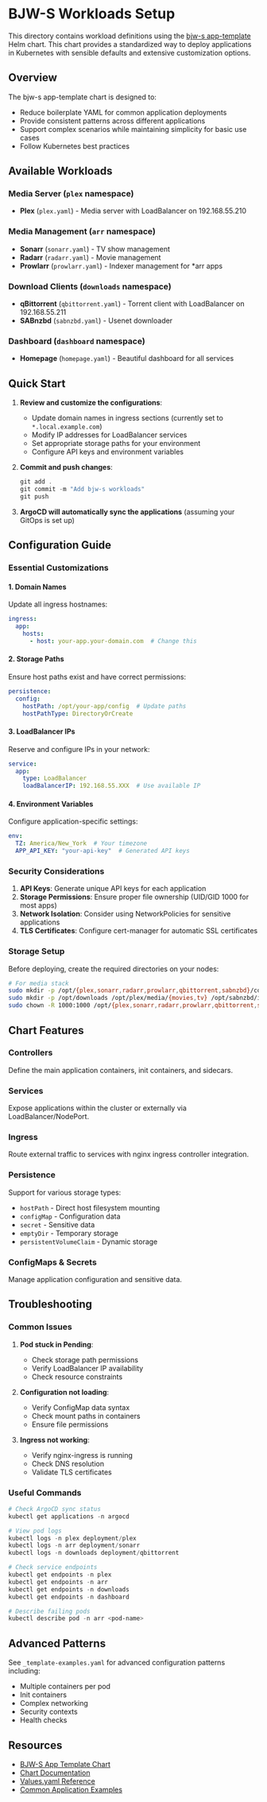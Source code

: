 # BJW-S Workloads Setup

This directory contains workload definitions using the [bjw-s app-template](https://github.com/bjw-s/helm-charts/tree/main/charts/other/app-template) Helm chart. This chart provides a standardized way to deploy applications in Kubernetes with sensible defaults and extensive customization options.

## Overview

The bjw-s app-template chart is designed to:
- Reduce boilerplate YAML for common application deployments
- Provide consistent patterns across different applications
- Support complex scenarios while maintaining simplicity for basic use cases
- Follow Kubernetes best practices

## Available Workloads

### Media Server (`plex` namespace)

- **Plex** (`plex.yaml`) - Media server with LoadBalancer on 192.168.55.210

### Media Management (`arr` namespace)

- **Sonarr** (`sonarr.yaml`) - TV show management
- **Radarr** (`radarr.yaml`) - Movie management  
- **Prowlarr** (`prowlarr.yaml`) - Indexer management for *arr apps

### Download Clients (`downloads` namespace)

- **qBittorrent** (`qbittorrent.yaml`) - Torrent client with LoadBalancer on 192.168.55.211
- **SABnzbd** (`sabnzbd.yaml`) - Usenet downloader

### Dashboard (`dashboard` namespace)

- **Homepage** (`homepage.yaml`) - Beautiful dashboard for all services

## Quick Start

1. **Review and customize the configurations**:
   - Update domain names in ingress sections (currently set to `*.local.example.com`)
   - Modify IP addresses for LoadBalancer services
   - Set appropriate storage paths for your environment
   - Configure API keys and environment variables

2. **Commit and push changes**:
   ```powershell
   git add .
   git commit -m "Add bjw-s workloads"
   git push
   ```

3. **ArgoCD will automatically sync the applications** (assuming your GitOps is set up)

## Configuration Guide

### Essential Customizations

#### 1. Domain Names
Update all ingress hostnames:
```yaml
ingress:
  app:
    hosts:
      - host: your-app.your-domain.com  # Change this
```

#### 2. Storage Paths
Ensure host paths exist and have correct permissions:
```yaml
persistence:
  config:
    hostPath: /opt/your-app/config  # Update paths
    hostPathType: DirectoryOrCreate
```

#### 3. LoadBalancer IPs
Reserve and configure IPs in your network:
```yaml
service:
  app:
    type: LoadBalancer
    loadBalancerIP: 192.168.55.XXX  # Use available IP
```

#### 4. Environment Variables
Configure application-specific settings:
```yaml
env:
  TZ: America/New_York  # Your timezone
  APP_API_KEY: "your-api-key"  # Generated API keys
```

### Security Considerations

1. **API Keys**: Generate unique API keys for each application
2. **Storage Permissions**: Ensure proper file ownership (UID/GID 1000 for most apps)
3. **Network Isolation**: Consider using NetworkPolicies for sensitive applications
4. **TLS Certificates**: Configure cert-manager for automatic SSL certificates

### Storage Setup

Before deploying, create the required directories on your nodes:

```bash
# For media stack
sudo mkdir -p /opt/{plex,sonarr,radarr,prowlarr,qbittorrent,sabnzbd}/config
sudo mkdir -p /opt/downloads /opt/plex/media/{movies,tv} /opt/sabnzbd/incomplete
sudo chown -R 1000:1000 /opt/{plex,sonarr,radarr,prowlarr,qbittorrent,sabnzbd,downloads}
```

## Chart Features

### Controllers
Define the main application containers, init containers, and sidecars.

### Services  
Expose applications within the cluster or externally via LoadBalancer/NodePort.

### Ingress
Route external traffic to services with nginx ingress controller integration.

### Persistence
Support for various storage types:
- `hostPath` - Direct host filesystem mounting
- `configMap` - Configuration data
- `secret` - Sensitive data
- `emptyDir` - Temporary storage
- `persistentVolumeClaim` - Dynamic storage

### ConfigMaps & Secrets
Manage application configuration and sensitive data.

## Troubleshooting

### Common Issues

1. **Pod stuck in Pending**:
   - Check storage path permissions
   - Verify LoadBalancer IP availability
   - Check resource constraints

2. **Configuration not loading**:
   - Verify ConfigMap data syntax
   - Check mount paths in containers
   - Ensure file permissions

3. **Ingress not working**:
   - Verify nginx-ingress is running
   - Check DNS resolution
   - Validate TLS certificates

### Useful Commands

```powershell
# Check ArgoCD sync status
kubectl get applications -n argocd

# View pod logs
kubectl logs -n plex deployment/plex
kubectl logs -n arr deployment/sonarr
kubectl logs -n downloads deployment/qbittorrent

# Check service endpoints
kubectl get endpoints -n plex
kubectl get endpoints -n arr
kubectl get endpoints -n downloads
kubectl get endpoints -n dashboard

# Describe failing pods
kubectl describe pod -n arr <pod-name>
```

## Advanced Patterns

See `_template-examples.yaml` for advanced configuration patterns including:
- Multiple containers per pod
- Init containers
- Complex networking
- Security contexts
- Health checks

## Resources

- [BJW-S App Template Chart](https://github.com/bjw-s/helm-charts/tree/main/charts/other/app-template)
- [Chart Documentation](https://bjw-s-labs.github.io/helm-charts/docs/app-template/)
- [Values.yaml Reference](https://github.com/bjw-s/helm-charts/blob/main/charts/other/app-template/values.yaml)
- [Common Application Examples](https://github.com/onedr0p/home-ops)
